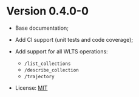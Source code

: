 # Version 0.4.0-0 

- Base documentation;
- Add CI support (unit tests and code coverage);
- Add support for all WLTS operations:

    - `/list_collections`
    - `/describe_collection`
    - `/trajectory`

- License: [MIT](https://raw.githubusercontent.com/brazil-data-cube/rwlts/0.4.0-0/LICENSE)
